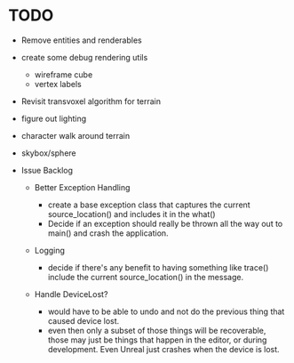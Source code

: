 # TODO

- Remove entities and renderables

- create some debug rendering utils
  - wireframe cube
  - vertex labels

- Revisit transvoxel algorithm for terrain

- figure out lighting

- character walk around terrain

- skybox/sphere

- Issue Backlog
  - Better Exception Handling
    - create a base exception class that captures the current source_location() and includes it in the what()
    - Decide if an exception should really be thrown all the way out to main() and crash the application.
  - Logging
    - decide if there's any benefit to having something like trace() include the current source_location() in the message.

  - Handle DeviceLost?
    - would have to be able to undo and not do the previous thing that caused device lost.
    - even then only a subset of those things will be recoverable, those may just be things that happen in the editor, or during development. Even Unreal just crashes when the device is lost.
